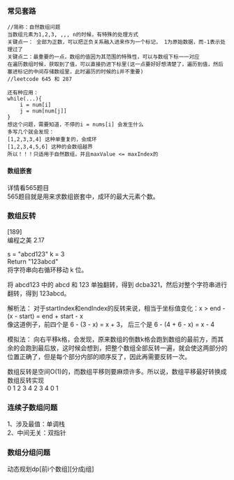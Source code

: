 ### 常见套路    
```
//简称：自然数组问题
当数组元素为1,2,3, ,,, n的时候，有特殊的处理方式
关键点一： 全部为正数，可以把正负关系融入进来作为一个标记， 1为原始数据，而-1表示处理过了
关键点二：最重要的一点，数组的值因为其范围的特殊性，可以与数组下标一一对应
在遍历数组时候，获取到了值，可以直接扔进下标里(这一点要好好想清楚了，遍历到值，然后塞进标记的中间存储数组里，此时遍历的时候的i并不重要)
//leetcode 645 和 287

还有种应用：
while(...){
    i = num[i]
    j = num[num[j]]
}
想这个问题，需要知道，不停的i = nums[i] 会发生什么
多写几个就会发现：
[1,2,3,3,4] 这种单重复的，会成环
[1,2,3,4,5,6] 这种的会数组越界
所以！！！只适用于自然数组，并且maxValue <= maxIndex的
```
#### 数组嵌套
详情看565题目  
565题目就是用来求数组嵌套中，成环的最大元素个数。  

### 数组反转  
[189]  
编程之美 2.17  
  
s = "abcd123" k = 3  
Return "123abcd"   
将字符串向右循环移动 k 位。   

将 abcd123 中的 abcd 和 123 单独翻转，得到 dcba321，然后对整个字符串进行翻转，得到 123abcd。   

解析法： 对于startIndex和endIndex的反转来说，相当于坐标值变化：x >  end - (x - start) = end + start - x   
像这道例子，前四个是 6 - (3  - x) = x + 3， 后三个是 6 - (4 + 6 - x) = x - 4    

模拟法： 向右平移k格，会发现，原来数组的倒数k格会跑到数组的最前方，而其余的会跑到最后放，这时候会想到，把整个数组全部反转一遍，就会使这两部分的位置正确了，但是每个部分内部的顺序反了，因此再需要反转一次。  

数组反转是空间O(1)的，而数组平移则要麻烦许多。所以说，数组平移最好转换成数组反转实现  
0 1 2 3 4
2 3 4 0 1

### 连续子数组问题  
1、涉及最值：单调栈  
2、中间无关：双指针  

### 数组分组问题
动态规划dp[前i个数组][分成j组]
